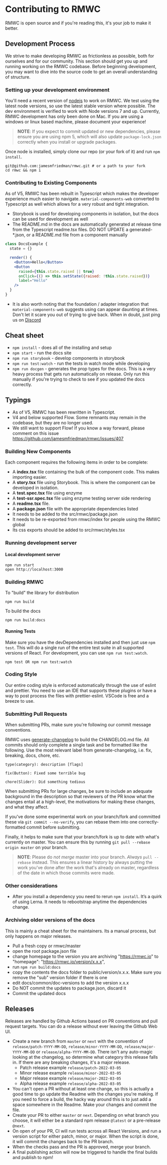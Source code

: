 # Contributing to RMWC

RMWC is open source and if you're reading this, it's your job to make it better.

## Development Process

We strive to make developing RMWC as frictionless as possible, both for ourselves and for our community. This section should get you up and running working on the RMWC codebase. Before beginning development, you may want to dive into the source code to get an overall understanding of structure.

### Setting up your development environment

You'll need a recent version of [nodejs](https://nodejs.org/en/) to work on RMWC. We test using the latest node versions, so use the latest stable version where possible. The dev environment is verified to work with Node versions 7 and up. Currently, RMWC development has only been done on Mac. If you are using a windows or linux based machine, please document your experience!

> **NOTE**: If you expect to commit updated or new dependencies, please ensure you are using npm 5, which will
> also update `package-lock.json` correctly when you install or upgrade packages.

Once node is installed, simply clone our repo (or your fork of it) and run `npm install`.

```
git@github.com:jamesmfriedman/rmwc.git # or a path to your fork
cd rmwc && npm i
```

### Contributing to Existing Components

As of V5, RMWC has been rebuilt in Typescript which makes the developer experience much easier to navigate. `material-components-web` converted to Typescript as well which allows for a very robust and tight integration.

- Storybook is used for developing components in isolation, but the docs can be used for development as well
- The README.md in the docs are automatically generated at release time from the Typescript readme.tsx files. DO NOT UPDATE a generated-\*.json, or a README.md file from a component manually

```jsx
class DocsExample {
  state = {}

  render() {
    <Button>Hello</Button>
    <Button
      raised={this.state.raised || true}
      onClick={() => this.setState({raised: !this.state.raised})}
      label="Hello"
    />
  }
}
```

- It is also worth noting that the foundation / adapter integration that `material-components-web` suggests using can appear daunting at times. Don't let it scare you out of trying to give back. When in doubt, just ping us on [Discord](https://discordapp.com/invite/4BSUxCW)

## Cheat sheet

- `npm install` - does all of the installing and setup
- `npm start` - run the docs site
- `npm run storybook` - develop components in storybook
- `npm run test:watch` - run the tests in watch mode while developing
- `npm run docgen` - generates the prop types for the docs. This is a very heavy process that gets run automatically on release. Only run this manually if you're trying to check to see if you updated the docs correctly.

## Typings

- As of V5, RMWC has been rewritten in Typescript.
- V4 and below supported Flow. Some remnants may remain in the codebase, but they are no longer used.
- We still want to support Flow! If you know a way forward, please comment on this issue https://github.com/jamesmfriedman/rmwc/issues/407

### Building New Components

Each component requires the following items in order to be complete:

- A **index.tsx** file containing the bulk of the component code. This makes importing easier.
- A **story.tsx** file using Storybook. This is where the component can be developed in isolation.
- A **test.spec.tsx** file using enzyme
- A **test-ssr.spec.tsx** file using enzyme testing server side rendering
- A **readme.tsx** file.
- A **package.json** file with the appropriate dependencies listed
- It needs to be added to the src/rmwc/package.json
- It needs to be re-exported from rmwc/index for people using the RMWC global
- Its css exports should be added to src/rmwc/styles.tsx

### Running development server

#### Local development server

```
npm run start
open http://localhost:3000
```

### Building RMWC

To "build" the library for distribution

```
npm run build
```

To build the docs

```
npm run build:docs
```

#### Running Tests

Make sure you have the devDependencies installed and then just use `npm test`. This will do a single run of the entire test suite in all supported versions of React. For development, you can use `npm run test:watch`.

```
npm test OR npm run test:watch
```

### Coding Style

Our entire coding style is enforced automatically through the use of eslint and prettier. You need to use an IDE that supports these plugins or have a way to post process the files with prettier-eslint. VSCode is free and a breeze to use.

### Submitting Pull Requests

When submitting PRs, make sure you're following our commit message conventions.

RMWC uses [generate-changelog](https://www.npmjs.com/package/generate-changelog) to build the CHANGELOG.md file. All commits should only complete a single task and be formatted like the following. Use the most relevant label from generate-changelog, i.e. fix, breaking, docs, chore, etc.

```
type(category): description [flags]

fix(Button): Fixed some terrible bug

chore(Slider): Did something tedious
```

When submitting PRs for large changes, be sure to include an adequate background in the description
so that reviewers of the PR know what the changes entail at a high-level, the motivations for making
these changes, and what they affect.

If you've done some experimental work on your branch/fork and committed these via `git commit --no-verify`, you can rebase them into one correctly-formatted commit before submitting.

Finally, it helps to make sure that your branch/fork is up to date with what's currently on master. You can ensure this by running `git pull --rebase origin master` on your branch.

> **NOTE**: Please do _not merge_ master into your branch. _Always_ `pull --rebase` instead. This ensures a linear history by always putting the work you've done after the work that's already on master, regardless of the date in which those commits were made.

### Other considerations

- After you install a dependency you need to rerun `npm install`. It’s a quirk of using Lerna. It needs to rebootstrap anytime the dependencies change.

### Archiving older versions of the docs

This is mainly a cheat sheet for the maintainers. Its a manual process, but only happens on major releases.

- Pull a fresh copy or rmwc/master
- open the root package.json file
- change homepage to the version you are archiving "https://rmwc.io" to "homepage": "https://rmwc.io/version/x.x.x",
- run `npm run build:docs`
- copy the contents the docs folder to public/version/x.x.x. Make sure you remove the "sub" version folder if there is one
- edit docs/common/doc-versions to add the version x.x.x
- Do NOT commit the updates to package.json, discard it
- Commit the updated docs

## Releases

Releases are handled by Github Actions based on PR conventions and pull request targets. You can do a release without ever leaving the Github Web UI.

- Create a new branch from `master` or `next` with the convention of `release/patch-YYYY-MM-DD`, `release/minor-YYYY-MM-DD`, `release/major-YYYY-MM-DD` or `release/alpha-YYYY-MM-DD`. There isn't any auto-magic looking at the changelog, so determine what category this release falls in. If there are any breaking changes, it's a major release.
  - Patch release example `release/patch-2022-03-05`
  - Minor release example `release/minor-2022-03-05`
  - Major release example `release/major-2022-03-05`
  - Alpha release example `release/alpha-2022-03-05`
- You can't open a PR without at least one change, so this is actually a good time to go update the Readme with the changes you're making. If you need to force a build, the hacky way around this is to just add a space somewhere in the Readme. Make your changes and commit the file.
- Create your PR to either `master` or `next`. Depending on what branch you choose, it will either be a standard npm release `@latest` or a pre-release `@next`.
- On open of your PR, CI will run tests across all React Versions, and run a version script for either patch, minor, or major. When the script is done, it will commit the changes back to the PR branch.
- When the checks pass and the PR is approved, merge your branch.
- A final publishing action will now be triggered to handle the final builds and publish to npm!
